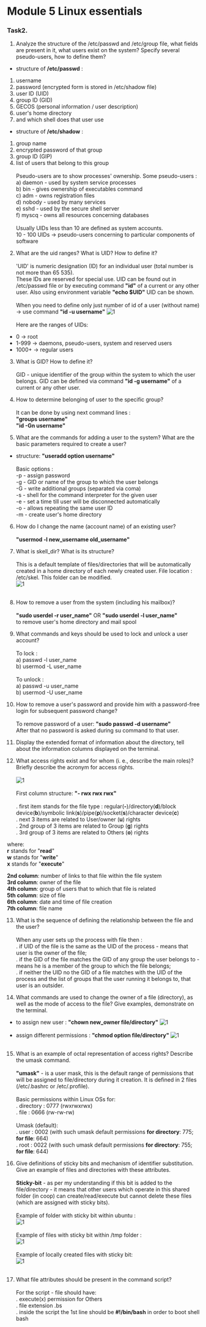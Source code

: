 # Module 5 Linux essentials

### Task2.

1. Analyze the structure of the /etc/passwd and /etc/group file, what fields are
present in it, what users exist on the system? Specify several pseudo-users, how
to define them?

- structure of **/etc/passwd** :</br>
1) username </br>
2) password (encrypted form is stored in /etc/shadow file) </br>
3) user ID (UID) </br>
4) group ID (GID) </br>
5) GECOS (personal information / user description)</br>
6) user's home directory</br>
7) and which shell does that user use </br>

- structure of **/etc/shadow** :</br>
1) group name </br>
2) encrypted password of that group </br>
3) group ID (GIP) </br>
4) list of users that belong to this group</br></br>
Pseudo-users are to show  processes' ownership. Some pseudo-users :</br>
a) daemon - used by system service processes</br>
b) bin - gives ownership of executables command</br>
c) adm - owns registration files</br>
d) nobody - used by many services</br>
e) sshd - used by the secure shell server</br>
f) myscq - owns all resources concerning databases</br></br>
Usually UIDs less than 10 are defined as system accounts.</br>
10 - 100 UIDs -> pseudo-users concerning to particular components of software


2. What are the uid ranges? What is UID? How to define it?</br></br>
'UID' is numeric designation (ID) for an individual user (total number is not more than 65 535).</br>
These IDs are reserved for special use. UID can be found out in /etc/passwd file or by executing command **"id"** of a current or any other user. Also using environment variable **"echo $UID"** UID can be shown.</br></br>
When you need to define only just number of id of a user (without name) -> use command **"id -u username"**
![1](./screenshots/2.png)</br></br>
Here are the ranges of UIDs:
- 0 -> root
- 1-999 -> daemons, pseudo-users, system and reserved users
- 1000+ -> regular users

3. What is GID? How to define it?</br></br>
GID - unique identifier of the group within the system to which the user belongs. GID can be defined via command **"id -g username"** of a current or any other user.

4. How to determine belonging of user to the specific group?</br></br>
It can be done by using next command lines :</br>
 **"groups username"**</br>
 **"id -Gn username"**

5. What are the commands for adding a user to the system? What are the basic
parameters required to create a user?

- structure: **"useradd option username"**</br></br>
  Basic options :</br>
 -p  - assign password</br>
 -g  - GID or name of the group to which the user belongs</br>
 -G  - write additional groups (separated via coma)</br>
 -s  - shell for the command interpreter for the given user</br>
 -e  - set a time till user will be disconnected automatically</br>
 -o  - allows repeating the same user ID</br>
 -m  - create user's home directory</br>


6. How do I change the name (account name) of an existing user?</br></br>**"usermod -l new_username old_username"**


7. What is skell_dir? What is its structure?</br></br>
This is a default template of files/directories that will be automatically created in a home directory of each newly created user. File location : /etc/skel. This folder can be modified. </br>
![1](./screenshots/7.png)</br></br>


8. How to remove a user from the system (including his mailbox)?</br></br>
 **"sudo userdel -r user_name"** OR **"sudo userdel -l user_name"**</br>
 to remove user's home directory and mail spool


9. What commands and keys should be used to lock and unlock a user account?</br></br>
 To lock :</br>
 a) passwd -l user_name</br>
 b) usermod -L user_name</br></br>
 To unlock : </br>
 a) passwd -u user_name</br>
 b) usermod -U user_name

10. How to remove a user's password and provide him with a password-free login for subsequent password change?</br></br>
To remove password of a user: **"sudo passwd -d username"**</br>
After that no password is asked during su command to that user.

11. Display the extended format of information about the directory, tell about the information columns displayed on the terminal.
12. What access rights exist and for whom (i. e., describe the main roles)?
Briefly describe the acronym for access rights.</br></br>
![1](./screenshots/11.png)</br></br>
First column structure: **"- rwx rwx rwx"**</br></br>
. first item stands for the file type : regular(**-**)/directory(**d**)/block device(**b**)/symbolic link(**s**)/pipe(**p**)/socket(**s**)/character device(**c**)</br>
 . next 3 items are related to User/owner (**u**) rights</br>
 . 2nd group of 3 items are related to Group (**g**) rights</br>
 . 3rd group of 3 items are related to Others (**o**) rights</br>

 where:</br>
  **r** stands for "**read**"</br>
  **w** stands for "**write**"</br>
  **x** stands for "**execute**"</br>

  **2nd column**: number of links to that file within the file system </br>
  **3rd column**: owner of the file </br>
  **4th column**: group of users that to which that file is related </br>
  **5th column**: size of file </br>
  **6th column**: date and time of file creation </br>
  **7th column**: file name </br>

13. What is the sequence of defining the relationship between the file and the user?</br></br>
When any user sets up the process with file then :</br>
 . if UID of the file is the same as the UID of the process - means that user is the owner of the file;</br>
 . if the GID of the file matches the GID of any group the user belongs to - means he is a member of the group to which the file belongs;</br>
 . if neither the UID no the GID of a file matches with the UID of the process and the list of groups that the user running it belongs to, that user is an outsider.


14. What commands are used to change the owner of a file (directory), as well
as the mode of access to the file? Give examples, demonstrate on the terminal.</br>
- to assign new user : **"chown new_owner file/directory"**
![1](./screenshots/14.1.png)</br></br>
- assign different permissions : **"chmod option file/directory"**
![1](./screenshots/14.2.png)</br></br>


15. What is an example of octal representation of access rights? Describe the
umask command.</br></br>**"umask"** - is a user mask, this is the default range of permissions that will be assigned to file/directory during it creation. It is defined in 2 files (/etc/.bashrc or /etc/.profile).</br></br>
Basic permissions within Linux OSs for:</br>
. directory : 0777 (rwxrwxrwx)</br>
. file : 0666 (rw-rw-rw)</br></br>
Umask (default):</br>
. user : 0002 (with such umask default permissions **for directory**: 775; **for file**: 664)</br>
. root : 0022 (with such umask default permissions **for directory**: 755; **for file**: 644)

16. Give definitions of sticky bits and mechanism of identifier substitution. Give
an example of files and directories with these attributes.</br></br>**Sticky-bit** - as per my understanding if this bit is added to the file/directory - it means that other users which operate in this shared folder (in coop) can create/read/execute but cannot delete these files (which are assigned with sticky bits).</br></br>
Example of folder with sticky bit within ubuntu :</br>
![1](./screenshots/16.png)</br></br>
Example of files with sticky bit within /tmp folder : </br>
![1](./screenshots/16.2.png)</br></br>
Example of locally created files with sticky bit: </br>
![1](./screenshots/16.1.png)</br></br>


17. What file attributes should be present in the command script?</br></br>
For the script - file should have: </br>
 . execute(x) permission for Others</br>
 . file extension .bs </br>
 . inside the script the 1st line should be **#!/bin/bash** in order to boot shell bash
